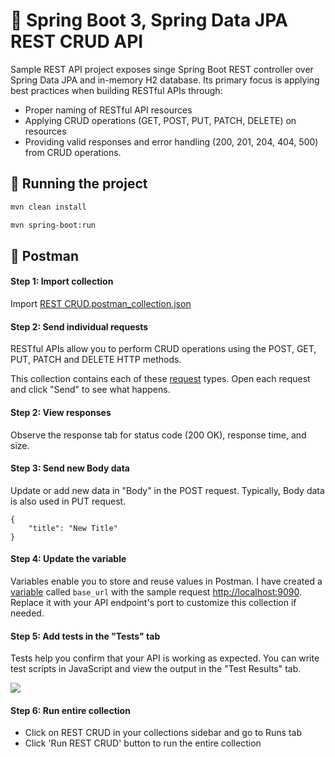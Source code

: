 # 🚀 Spring Boot 3, Spring Data JPA REST CRUD API

Sample REST API project exposes singe Spring Boot REST controller over Spring Data JPA and in-memory H2 database.
Its primary focus is applying best practices when building RESTful APIs through:

- Proper naming of RESTful API resources 
- Applying CRUD operations (GET, POST, PUT, PATCH, DELETE) on resources
- Providing valid responses and error handling (200, 201, 204, 404, 500) from CRUD operations.

## 🔖 **Running the project**
```bash
mvn clean install
```
```bash
mvn spring-boot:run
```

## 🔖 **Postman**

#### **Step 1: Import collection**

Import  [REST CRUD.postman_collection.json](REST_CRUD.postman_collection.json)

#### **Step 2: Send individual requests**

RESTful APIs allow you to perform CRUD operations using the POST, GET, PUT, PATCH and DELETE HTTP methods.

This collection contains each of these [request](https://learning.postman.com/docs/sending-requests/requests/) types. Open each request and click "Send" to see what happens.

#### **Step 2: View responses**

Observe the response tab for status code (200 OK), response time, and size.

#### **Step 3: Send new Body data**

Update or add new data in "Body" in the POST request. Typically, Body data is also used in PUT request.

```
{
    "title": "New Title"
}

 ```

#### **Step 4: Update the variable**

Variables enable you to store and reuse values in Postman. I have created a [variable](https://learning.postman.com/docs/sending-requests/variables/) called `base_url` with the sample request [http://localhost:9090](http://localhost:9090). Replace it with your API endpoint's port to customize this collection if needed.

#### **Step 5: Add tests in the "Tests" tab**

Tests help you confirm that your API is working as expected. You can write test scripts in JavaScript and view the output in the "Test Results" tab.

<img src="https://content.pstmn.io/b5f280a7-4b09-48ec-857f-0a7ed99d7ef8/U2NyZWVuc2hvdCAyMDIzLTAzLTI3IGF0IDkuNDcuMjggUE0ucG5n">

#### **Step 6: Run entire collection**

- Click on REST CRUD in your collections sidebar and go to Runs tab
- Click 'Run REST CRUD' button to run the entire collection
